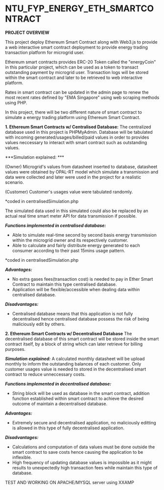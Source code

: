 # NTU_FYP_ENERGY_ETH_SMARTCONTRACT


**PROJECT OVERVIEW**

This project deploy Ethereum Smart Contract along with Web3.js to provide a web interactive smart contract deployment to provide energy trading transaction platform for microgrid user.

Ethereum smart contracts provides ERC-20 Token called the "energyCoin" in this particular project, which can be used as a token to transact outstanding payment by microgrid user.
Transaction logs will be stored within the smart contract and later to be retrieved to web interactive platform.

Rates in smart contract can be updated in the admin page to renew the most recent rates defined by "EMA Singapore" using web scraping methods using PHP.

In this project, there will be two different nature of smart contract to simulate a energy trading platform using Ethereum Smart Contract.

**1. Ethereum Smart Contracts w/ Centralised Database:**
The centralized database used in this project is PHPMyAdmin. Database will be tabulated with incoming generated/usages/billed/paid values in order to provides values neccessary to interact with smart contract such as outstanding values.

***Simulation explained: ***

(Owner) Microgrid's values from datasheet inserted to database, datasheet values were obtained by OPAL-RT model which simulate a transmission and data were collected and later were used in the project for a realistic scenario.

(Customer) Customer's usages value were tabulated randomly.

*coded in centralisedSimulation.php

The simulated data used in this simulated could also be replaced by an actual real time smart meter API for data transmission if possible. 

***Functions implemented in centralised database:***
- Able to simulate real-time second by second basis energy transmission within the microgrid owner and its respectively customer.
- Able to calculate and fairly distribute energy generated to each consumer according to their past 15mins usage pattern.

*coded in centralisedSimulation.php

***Advantages:***
- No extra gases fees(transaction cost) is needed to pay in Ether Smart Contract to maintain this type centralised database.
- Application will be flexible/accessible when dealing data within centralised database.

***Disadvantages:***
- Centralised database means that this application is not fully decentralised hence centralised database possess the risk of being maliciously edit by others.


**2. Ethereum Smart Contracts w/ Decentralised Database**
The decentralised database of this smart contract will be stored inside the smart contract itself, by a block of string which can later retrieve for billing purposes.

***Simulation explained:***
A calculated monthly datasheet will be upload monthly to inform the outstanding balances of each customer.
Only customer usages value is needed to stored in the decentralised smart contract to reduce unneccessary costs.

***Functions implemented in decentralised database:***
- String block will be used as database in the smart contract, addition function established within smart contract to achieve the desired outcome of maintain a decentralised database.

***Advantages:***
- Extremely secure and decentralised application, no maliciously editting is allowed in this type of fully decentralised application.

***Disadvantages:***
- Calculations and computation of data values must be done outside the smart contract to save costs hence causing the application to be inflexible.
- High frequency of updating database values is impossible as it might results to unexpectedly high transaction fees while maintain this type of database.



TEST AND WORKING ON APACHE/MYSQL server using XXAMP
